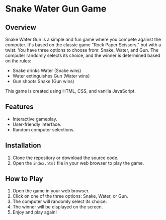 # Snake Water Gun Game

## Overview

Snake Water Gun is a simple and fun game where you compete against the computer. It's based on the classic game "Rock Paper Scissors," but with a twist. You have three options to choose from: Snake, Water, and Gun. The computer randomly selects its choice, and the winner is determined based on the rules:

- Snake drinks Water (Snake wins)
- Water extinguishes Gun (Water wins)
- Gun shoots Snake (Gun wins)

This game is created using HTML, CSS, and vanilla JavaScript.

## Features

- Interactive gameplay.
- User-friendly interface.
- Random computer selections.

## Installation

1. Clone the repository or download the source code.
2. Open the `index.html` file in your web browser to play the game.

## How to Play

1. Open the game in your web browser.
2. Click on one of the three options: Snake, Water, or Gun.
3. The computer will randomly select its choice.
4. The winner will be displayed on the screen.
5. Enjoy and play again!

